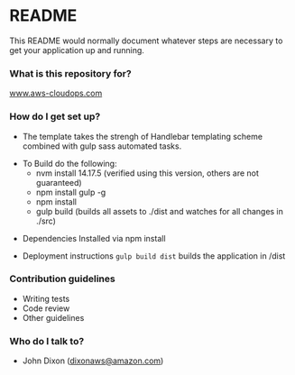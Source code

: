 # README #

This README would normally document whatever steps are necessary to get your application up and running.

### What is this repository for? ###
www.aws-cloudops.com

### How do I get set up? ###

* The template takes the strengh of Handlebar templating scheme combined with gulp sass automated tasks.
+ To Build do the following:
  * nvm install 14.17.5 (verified using this version, others are not guaranteed)
  * npm install gulp -g 
  * npm install
  * gulp build (builds all assets to ./dist and watches for all changes in ./src)

* Dependencies
Installed via npm install

* Deployment instructions
```gulp build dist``` builds the application in /dist

### Contribution guidelines ###

* Writing tests
* Code review
* Other guidelines

### Who do I talk to? ###

* John Dixon (dixonaws@amazon.com) 
